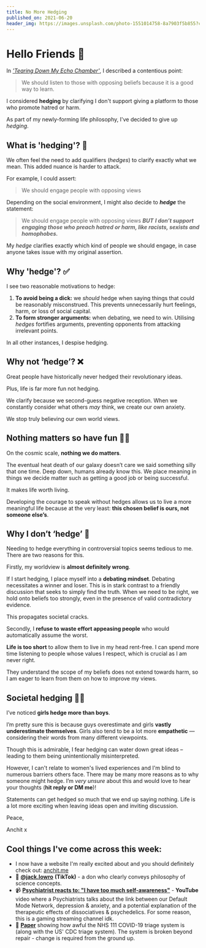 ```yaml
---
title: No More Hedging
published_on: 2021-06-20
header_img: https://images.unsplash.com/photo-1551014758-8a7903f5b855?crop=entropy&cs=tinysrgb&fit=max&fm=jpg&ixid=MnwxMTc3M3wwfDF8c2VhcmNofDR8fGhlZGdlfGVufDB8fHx8MTYyMzg1NTk2MQ&ixlib=rb-1.2.1&q=80&w=2000
---
```


Hello Friends 💙
===============

In [*'Tearing Down My Echo Chamber'*](https://www.getrevue.co/profile/Anchit/issues/2-tearing-down-my-echo-chamber-4-mins-645407), I described a contentious point:


> We should listen to those with opposing beliefs because it is a good way to learn.

I considered **hedging** by clarifying I don't support giving a platform to those who promote hatred or harm.

As part of my newly-forming life philosophy, I've decided to give up *hedging*.

What is 'hedging'? 🌳
--------------------

We often feel the need to add qualifiers (*hedges*) to clarify exactly what we mean. This added nuance is harder to attack.

For example, I could assert:


> We should engage people with opposing views

Depending on the social environment, I might also decide to ***hedge*** the statement:


> We should engage people with opposing views ***BUT*** ***I don’t support engaging those who preach hatred or harm, like racists, sexists and homophobes.***

My *hedge* clarifies exactly which kind of people we should engage, in case anyone takes issue with my original assertion.

Why 'hedge'? ✅
--------------

I see two reasonable motivations to hedge:

1. **To avoid being a dick:** we *should* hedge when saying things that could be reasonably misconstrued. This prevents unnecessarily hurt feelings, harm, or loss of social capital.
2. **To form stronger arguments:** when debating, we need to win. Utilising *hedges* fortifies arguments, preventing opponents from attacking irrelevant points.

In all other instances, I despise hedging.

Why not ‘hedge’? ❌
------------------

Great people have historically never hedged their revolutionary ideas.

Plus, life is far more fun not hedging.

We clarify because we second-guess negative reception. When we constantly consider what others *may* think, we create our own anxiety.

We stop truly believing our own world views.

Nothing matters so have fun 🏄‍♀️
--------------------------------

On the cosmic scale, **nothing we do matters**.

The eventual heat death of our galaxy doesn’t care we said something silly that one time. Deep down, humans already know this. We place meaning in things we decide matter such as getting a good job or being successful.

It makes life worth living.

Developing the courage to speak without hedges allows us to live a more meaningful life because at the very least: **this chosen belief is ours, not someone else’s**.

Why I don’t ‘hedge’ 💢
---------------------

Needing to hedge everything in controversial topics seems tedious to me. There are two reasons for this.

Firstly, my worldview is **almost definitely wrong**.

If I start hedging, I place myself into a **debating mindset**. Debating necessitates a winner and loser. This is in stark contrast to a friendly discussion that seeks to simply find the truth. When we need to be right, we hold onto beliefs too strongly, even in the presence of valid contradictory evidence.

This propagates societal cracks.

Secondly, I **refuse to waste effort appeasing people** who would automatically assume the worst.

**Life is too short** to allow them to live in my head rent-free. I can spend more time listening to people whose values I respect, which is crucial as I am never right.

They understand the scope of my beliefs does not extend towards harm, so I am eager to learn from them on how to improve my views.

Societal hedging 🤼‍♀️
---------------------

I’ve noticed **girls hedge more than boys**.

I’m pretty sure this is because guys overestimate and girls **vastly underestimate themselves**. Girls also tend to be a lot more **empathetic** — considering their words from many different viewpoints.

Though this is admirable, I fear hedging can water down great ideas – leading to them being unintentionally misinterpreted. 

However, I can't relate to women's lived experiences and I'm blind to numerous barriers others face. There may be many more reasons as to why someone might hedge. I’m *very unsure* about this and would love to hear your thoughts (**hit reply or DM me**)!

Statements can get hedged so much that we end up saying nothing. Life is a lot more exciting when leaving ideas open and inviting discussion.

Peace,

Anchit x

Cool things I've come across this week:
---------------------------------------

* I now have a website I'm really excited about and you should definitely check out: [anchit.me](__GHOST_URL__/)
* 📱 [**@jack.lowro**](https://www.tiktok.com/@jack.lawro?) **(TikTok)** - a don who clearly conveys philosophy of science concepts.
* 📹 **[Psychiatrist reacts to: "I have too much self-awareness"](https://www.youtube.com/watch?v=So7hE1Ba_QA)** - **YouTube** video where a Psychiatrists talks about the link between our Default Mode Network, depression & anxiety, and a potential explanation of the therapeutic effects of dissociatives & psychedelics. For some reason, this is a gaming streaming channel idk.
* 📰 [**Paper**](https://informatics.bmj.com/content/28/1/e100187) showing how awful the NHS 111 COVID-19 triage system is (along with the US' CDC triage system). The system is broken beyond repair - change is required from the ground up.
